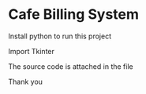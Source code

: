 # Cafe Billing System

Install python to run this project

Import Tkinter 

The source code is attached in the file 

Thank you
